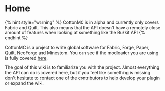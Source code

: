 # Home

{% hint style="warning" %}
CottonMC is in alpha and currently only covers Fabric and Quilt. This also means that the API doesn't have a remotely close amount of features when looking at something like the Bukkit API
{% endhint %}

CottonMC is a project to write global software for Fabric, Forge, Paper, Quilt, NeoForge and Minestom. You can see if the modloader you are using is fully covered [here](coverage.md).

The goal of this wiki is to familiarize you with the project. Almost everything the API can do is covered here, but if you feel like something is missing don't hesitate to contact one of the contributors to help develop your plugin or expand the wiki.
